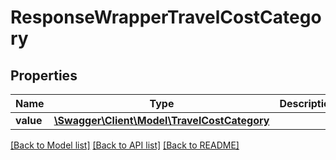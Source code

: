# ResponseWrapperTravelCostCategory

## Properties
Name | Type | Description | Notes
------------ | ------------- | ------------- | -------------
**value** | [**\Swagger\Client\Model\TravelCostCategory**](TravelCostCategory.md) |  | [optional] 

[[Back to Model list]](../README.md#documentation-for-models) [[Back to API list]](../README.md#documentation-for-api-endpoints) [[Back to README]](../README.md)



